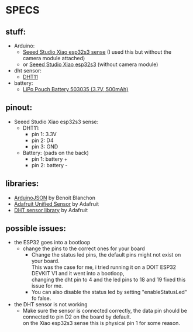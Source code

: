 # SPECS
## stuff:
* Arduino:
  * [Seeed Studio Xiao esp32s3 sense](https://www.seeedstudio.com/XIAO-ESP32S3-Sense-p-5639.html) (I used this but without the camera module attached)
  * or [Seeed Studio Xiao esp32s3](https://www.seeedstudio.com/XIAO-ESP32S3-p-5627.html) (without camera module)
* dht sensor:
    * [DHT11](https://elektronicavoorjou.nl/product/dht11-temperatuur-en-vochtigheid-sensor/?gad_source=1&gclid=CjwKCAjwzIK1BhAuEiwAHQmU3tIiWBFGl7Z6ecuS6IeUYpXhmZhkQU80IYyGq5JFfu1sVSwDMZQ0lhoCBGIQAvD_BwE)
* battery:
    * [LiPo Pouch Battery 503035 (3.7V, 500mAh)](https://www.welectron.com/LiPo-Pouch-Battery-503035-37V-500mAh)

## pinout:
* Seeed Studio Xiao esp32s3 sense:
  * DHT11:
    * pin 1: 3.3V
    * pin 2: D4
    * pin 3: GND
  * Battery: (pads on the back)
    * pin 1: battery +
    * pin 2: battery -

## libraries:
* [ArduinoJSON](https://arduinojson.org/?utm_source=meta&utm_medium=library.properties) by Benoit Blanchon
* [Adafruit Unified Sensor](https://github.com/adafruit/Adafruit_Sensor) by Adafruit
* [DHT sensor library](https://github.com/adafruit/DHT-sensor-library) by Adafruit

## possible issues:
* the ESP32 goes into a bootloop
  * change the pins to the correct ones for your board
    * Change the status led pins, the default pins might not exist on your board.  
      This was the case for me, i tried running it on a DOIT ESP32 DEVKIT V1 and it went into a bootloop,  
      changing the dht pin to 4 and the led pins to 18 and 19 fixed this issue for me.
    * You can also disable the status led by setting "enableStatusLed" fo false.
* the DHT sensor is not working
  * Make sure the sensor is connected correctly, the data pin should be connected to pin D2 on the board by default.  
    on the Xiao esp32s3 sense this is physical pin 1 for some reason.
